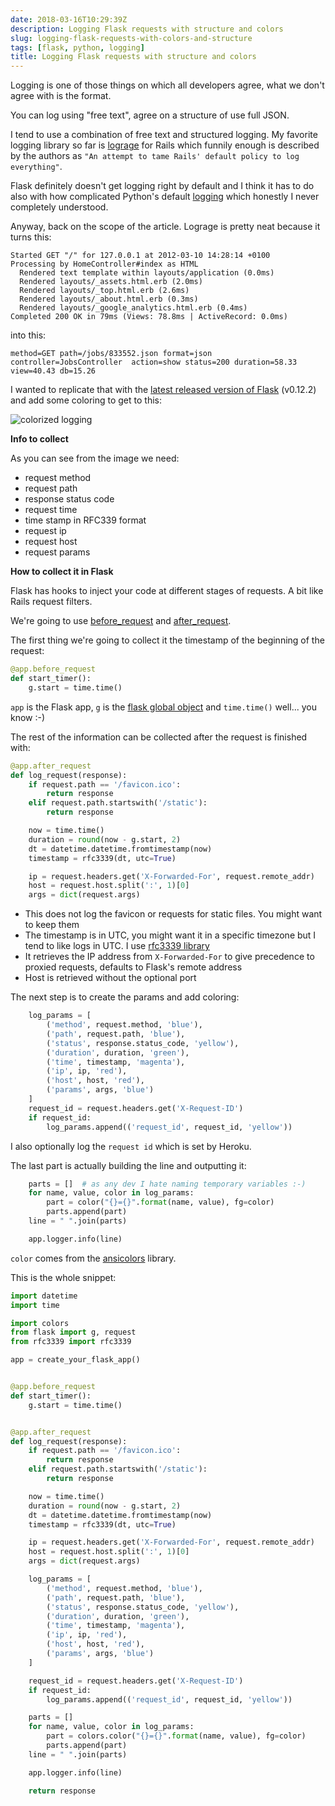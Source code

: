 ```yaml
---
date: 2018-03-16T10:29:39Z
description: Logging Flask requests with structure and colors
slug: logging-flask-requests-with-colors-and-structure
tags: [flask, python, logging]
title: Logging Flask requests with structure and colors
---
```


Logging is one of those things on which all developers agree, what we don't agree with is the format.

You can log using "free text", agree on a structure of use full JSON.

I tend to use a combination of free text and structured logging. My favorite logging library so far is [lograge](https://github.com/roidrage/lograge) for Rails which funnily enough is described by the authors as `"An attempt to tame Rails' default policy to log everything"`.

Flask definitely doesn't get logging right by default and I think it has to do also with how complicated Python's default [logging](https://docs.python.org/3/library/logging.html) which honestly I never completely understood.

Anyway, back on the scope of the article. Lograge is pretty neat because it turns this:

```text
Started GET "/" for 127.0.0.1 at 2012-03-10 14:28:14 +0100
Processing by HomeController#index as HTML
  Rendered text template within layouts/application (0.0ms)
  Rendered layouts/_assets.html.erb (2.0ms)
  Rendered layouts/_top.html.erb (2.6ms)
  Rendered layouts/_about.html.erb (0.3ms)
  Rendered layouts/_google_analytics.html.erb (0.4ms)
Completed 200 OK in 79ms (Views: 78.8ms | ActiveRecord: 0.0ms)
```

into this:

```text
method=GET path=/jobs/833552.json format=json controller=JobsController  action=show status=200 duration=58.33 view=40.43 db=15.26
```

I wanted to replicate that with the [latest released version of Flask](https://pypi.python.org/pypi/Flask/0.12.2) (v0.12.2) and add some coloring to get to this:

![colorized logging](https://thepracticaldev.s3.amazonaws.com/i/a810d2ap3r8fgvnncsb3.png)

**Info to collect**

As you can see from the image we need:

* request method
* request path
* response status code
* request time
* time stamp in RFC339 format
* request ip
* request host
* request params

**How to collect it in Flask**

Flask has hooks to inject your code at different stages of requests. A bit like Rails request filters.

We're going to use [before_request](http://flask.pocoo.org/docs/0.12/api/#flask.Flask.before_request) and [after_request](http://flask.pocoo.org/docs/0.12/api/#flask.Flask.after_request).

The first thing we're going to collect it the timestamp of the beginning of the request:

```python
@app.before_request
def start_timer():
    g.start = time.time()
```

`app` is the Flask app, `g` is the [flask global object](http://flask.pocoo.org/docs/0.12/api/#flask.g) and `time.time()` well... you know :-)

The rest of the information can be collected after the request is finished with:

```python
@app.after_request
def log_request(response):
    if request.path == '/favicon.ico':
        return response
    elif request.path.startswith('/static'):
        return response

    now = time.time()
    duration = round(now - g.start, 2)
    dt = datetime.datetime.fromtimestamp(now)
    timestamp = rfc3339(dt, utc=True)

    ip = request.headers.get('X-Forwarded-For', request.remote_addr)
    host = request.host.split(':', 1)[0]
    args = dict(request.args)
```

* This does not log the favicon or requests for static files. You might want to keep them
* The timestamp is in UTC, you might want it in a specific timezone but I tend to like logs in UTC. I use [rfc3339 library](https://pypi.python.org/pypi/rfc3339)
* It retrieves the IP address from `X-Forwarded-For` to give precedence to proxied requests, defaults to Flask's remote address
* Host is retrieved without the optional port

The next step is to create the params and add coloring:

```python
    log_params = [
        ('method', request.method, 'blue'),
        ('path', request.path, 'blue'),
        ('status', response.status_code, 'yellow'),
        ('duration', duration, 'green'),
        ('time', timestamp, 'magenta'),
        ('ip', ip, 'red'),
        ('host', host, 'red'),
        ('params', args, 'blue')
    ]
    request_id = request.headers.get('X-Request-ID')
    if request_id:
        log_params.append(('request_id', request_id, 'yellow'))
```

I also optionally log the `request id` which is set by Heroku.

The last part is actually building the line and outputting it:

```python
    parts = []  # as any dev I hate naming temporary variables :-)
    for name, value, color in log_params:
        part = color("{}={}".format(name, value), fg=color)
        parts.append(part)
    line = " ".join(parts)

    app.logger.info(line)

```

`color` comes from the [ansicolors](https://pypi.python.org/pypi/ansicolors) library.

This is the whole snippet:

```python
import datetime
import time

import colors
from flask import g, request
from rfc3339 import rfc3339

app = create_your_flask_app()


@app.before_request
def start_timer():
    g.start = time.time()


@app.after_request
def log_request(response):
    if request.path == '/favicon.ico':
        return response
    elif request.path.startswith('/static'):
        return response

    now = time.time()
    duration = round(now - g.start, 2)
    dt = datetime.datetime.fromtimestamp(now)
    timestamp = rfc3339(dt, utc=True)

    ip = request.headers.get('X-Forwarded-For', request.remote_addr)
    host = request.host.split(':', 1)[0]
    args = dict(request.args)

    log_params = [
        ('method', request.method, 'blue'),
        ('path', request.path, 'blue'),
        ('status', response.status_code, 'yellow'),
        ('duration', duration, 'green'),
        ('time', timestamp, 'magenta'),
        ('ip', ip, 'red'),
        ('host', host, 'red'),
        ('params', args, 'blue')
    ]

    request_id = request.headers.get('X-Request-ID')
    if request_id:
        log_params.append(('request_id', request_id, 'yellow'))

    parts = []
    for name, value, color in log_params:
        part = colors.color("{}={}".format(name, value), fg=color)
        parts.append(part)
    line = " ".join(parts)

    app.logger.info(line)

    return response
```


